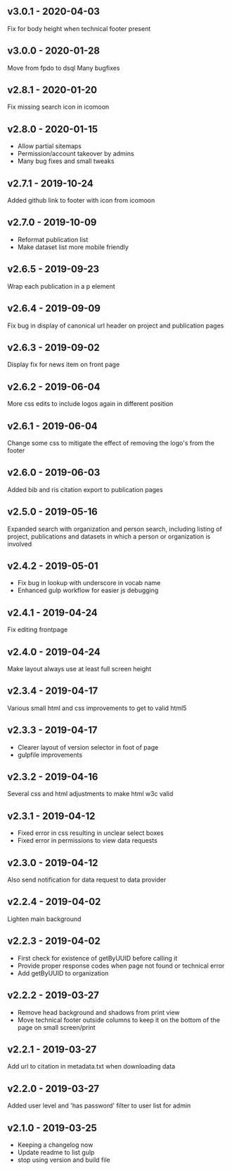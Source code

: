 ## v3.0.1 - 2020-04-03
Fix for body height when technical footer present

## v3.0.0 - 2020-01-28
Move from fpdo to dsql
Many bugfixes

## v2.8.1 - 2020-01-20
Fix missing search icon in icomoon

## v2.8.0 - 2020-01-15
* Allow partial sitemaps
* Permission/account takeover by admins
* Many bug fixes and small tweaks

## v2.7.1 - 2019-10-24
Added github link to footer with icon from icomoon

## v2.7.0 - 2019-10-09
* Reformat publication list
* Make dataset list more mobile friendly

## v2.6.5 - 2019-09-23
Wrap each publication in a p element

## v2.6.4 - 2019-09-09
Fix bug in display of canonical url header on project and publication pages

## v2.6.3 - 2019-09-02
Display fix for news item on front page

## v2.6.2 - 2019-06-04
More css edits to include logos again in different position

## v2.6.1 - 2019-06-04
Change some css to mitigate the effect of removing the logo's from the footer

## v2.6.0 - 2019-06-03
Added bib and ris citation export to publication pages

## v2.5.0 - 2019-05-16
Expanded search with organization and person search, including listing of project, publications and datasets in which a person or organization is involved

## v2.4.2 - 2019-05-01
* Fix bug in lookup with underscore in vocab name
* Enhanced gulp workflow for easier js debugging

## v2.4.1 - 2019-04-24
Fix editing frontpage

## v2.4.0 - 2019-04-24
Make layout always use at least full screen height

## v2.3.4 - 2019-04-17
Various small html and css improvements to get to valid html5

## v2.3.3 - 2019-04-17
* Clearer layout of version selector in foot of page
* gulpfile improvements

## v2.3.2 - 2019-04-16
Several css and html adjustments to make html w3c valid

## v2.3.1 - 2019-04-12
* Fixed error in css resulting in unclear select boxes
* Fixed error in permissions to view data requests

## v2.3.0 - 2019-04-12
Also send notification for data request to data provider

## v2.2.4 - 2019-04-02
Lighten main background

## v2.2.3 - 2019-04-02
* First check for existence of getByUUID before calling it
* Provide proper response codes when page not found or technical error
* Add getByUUID to organization

## v2.2.2 - 2019-03-27
* Remove head background and shadows from print view
* Move technical footer outside columns to keep it on the bottom of the page on small screen/print

## v2.2.1 - 2019-03-27
Add url to citation in metadata.txt when downloading data

## v2.2.0 - 2019-03-27
Added user level and 'has password' filter to user list for admin

## v2.1.0 - 2019-03-25
* Keeping a changelog now
* Update readme to list gulp
* stop using version and build file